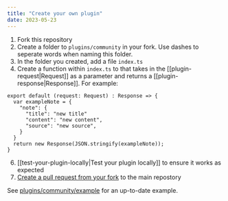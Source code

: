 ```yaml
---
title: "Create your own plugin"
date: 2023-05-23
---
```

1. Fork this repository 
2. Create a folder to `plugins/community` in your fork. Use dashes to seperate words when naming this folder.
3. In the folder you created, add a file `index.ts`
4. Create a function within `index.ts` to that takes in the [[plugin-request|Request]] as a parameter and returns a [[plugin-response|Response]]. For example:
```
export default (request: Request) : Response => {
  var exampleNote = {
    "note": {
      "title": "new title"
      "content": "new content",
      "source": "new source",
    }
  }
  return new Response(JSON.stringify(exampleNote));
}
```


6. [[test-your-plugin-locally|Test your plugin locally]] to ensure it works as expected
7. [Create a pull request from your fork](https://docs.github.com/en/pull-requests/collaborating-with-pull-requests/proposing-changes-to-your-work-with-pull-requests/creating-a-pull-request-from-a-fork) to the main repostory


 See [plugins/community/example](https://github.com/fleetingnotes/fleeting-notes-plugins/blob/main/plugins/community/example/index.ts) for an up-to-date example. 
